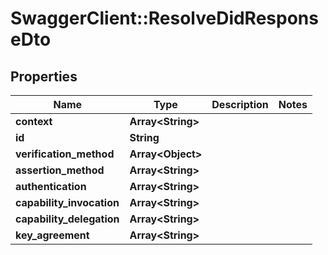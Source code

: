 # SwaggerClient::ResolveDidResponseDto

## Properties
Name | Type | Description | Notes
------------ | ------------- | ------------- | -------------
**context** | **Array&lt;String&gt;** |  | 
**id** | **String** |  | 
**verification_method** | **Array&lt;Object&gt;** |  | 
**assertion_method** | **Array&lt;String&gt;** |  | 
**authentication** | **Array&lt;String&gt;** |  | 
**capability_invocation** | **Array&lt;String&gt;** |  | 
**capability_delegation** | **Array&lt;String&gt;** |  | 
**key_agreement** | **Array&lt;String&gt;** |  | 

